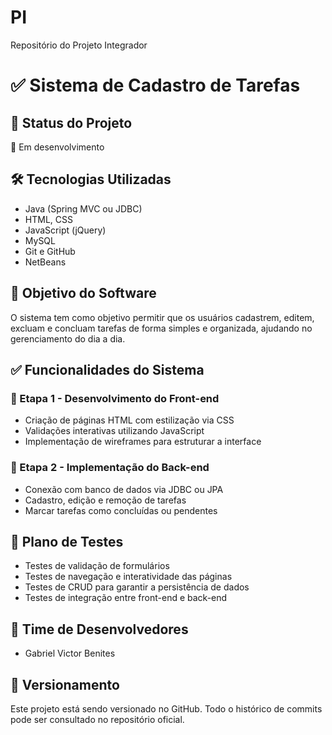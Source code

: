 # PI
Repositório do Projeto Integrador

# ✅ Sistema de Cadastro de Tarefas  

## 📌 Status do Projeto  
🚧 Em desenvolvimento  

## 🛠 Tecnologias Utilizadas  
- Java (Spring MVC ou JDBC)  
- HTML, CSS  
- JavaScript (jQuery)  
- MySQL  
- Git e GitHub  
- NetBeans  

## 🎯 Objetivo do Software  
O sistema tem como objetivo permitir que os usuários cadastrem, editem, excluam e concluam tarefas de forma simples e organizada, ajudando no gerenciamento do dia a dia.  

## ✅ Funcionalidades do Sistema  
### 🔹 Etapa 1 - Desenvolvimento do Front-end  
- Criação de páginas HTML com estilização via CSS  
- Validações interativas utilizando JavaScript  
- Implementação de wireframes para estruturar a interface  

### 🔹 Etapa 2 - Implementação do Back-end  
- Conexão com banco de dados via JDBC ou JPA  
- Cadastro, edição e remoção de tarefas  
- Marcar tarefas como concluídas ou pendentes  

## 📝 Plano de Testes  
- Testes de validação de formulários  
- Testes de navegação e interatividade das páginas  
- Testes de CRUD para garantir a persistência de dados  
- Testes de integração entre front-end e back-end  

## 👥 Time de Desenvolvedores  
- Gabriel Victor Benites   

## 📂 Versionamento  
Este projeto está sendo versionado no GitHub. Todo o histórico de commits pode ser consultado no repositório oficial.  

